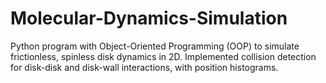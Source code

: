 # Molecular-Dynamics-Simulation
Python program with Object-Oriented Programming (OOP) to simulate frictionless, spinless disk dynamics in 2D. 
Implemented collision detection for disk-disk and disk-wall interactions, with position histograms.
